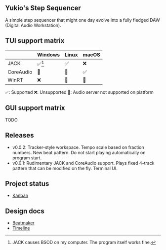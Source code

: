 ## Yukio's Step Sequencer

A simple step sequencer that might one day evolve into a fully fledged DAW (Digital Audio Workstation).

## TUI support matrix

||Windows|Linux|macOS|
|--|--|--|--|
|JACK|✅[^1]|✅|❌|
|CoreAudio|🛑|🛑|✅|
|WinRT|❌|🛑|🛑|

✅: Supported
❌: Unsupported
🛑: Audio server not supported on platform

[^1]: JACK causes BSOD on my computer. The program itself works fine.
[^2]: Untested.

## GUI support matrix

TODO

## Releases

* v0.0.2: Tracker-style workspace. Tempo scale based on fraction numbers. New beat pattern. Do not start playing automatically on program start.
* v0.0.1: Rudimentary JACK and CoreAudio support. Plays fixed 4-track pattern that can be modified on the fly. Terminal UI.

## Project status

* [Kanban](https://github.com/users/y-usuzumi/projects/1/views/1)

## Design docs

* [Beatmaker](docs/Beatmaker.md)
* [Timeline](docs/Timeline.md)